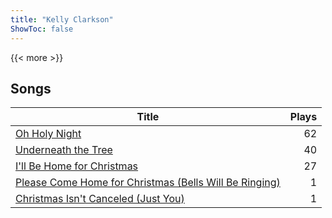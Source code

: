 ```yaml
---
title: "Kelly Clarkson"
ShowToc: false
---
```


{{< more >}}

## Songs
Title | Plays 
----- | -----: 
[Oh Holy Night](/songs/oh-holy-night) | 62
[Underneath the Tree](/songs/underneath-the-tree) | 40
[I'll Be Home for Christmas](/songs/ill-be-home-for-christmas) | 27
[Please Come Home for Christmas (Bells Will Be Ringing)](/songs/please-come-home-for-christmas-bells-will-be-ringing) | 1
[Christmas Isn't Canceled (Just You)](/songs/christmas-isnt-canceled-just-you) | 1

